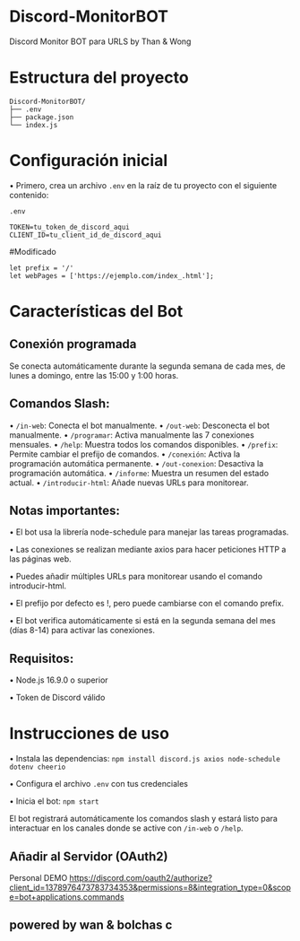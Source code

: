 # Discord-MonitorBOT
Discord Monitor BOT para URLS by Than & Wong

# Estructura del proyecto
```
Discord-MonitorBOT/
├── .env
├── package.json
└── index.js
```

# Configuración inicial
• Primero, crea un archivo ```.env``` en la raíz de tu proyecto con el siguiente contenido:

```.env```
```
TOKEN=tu_token_de_discord_aqui
CLIENT_ID=tu_client_id_de_discord_aqui
```

#Modificado
```
let prefix = '/'
let webPages = ['https://ejemplo.com/index_.html'];
```

# Características del Bot
## Conexión programada
Se conecta automáticamente durante la segunda semana de cada mes, de lunes a domingo, entre las 15:00 y 1:00 horas.

## Comandos Slash:
• ```/in-web```: Conecta el bot manualmente.
• ```/out-web```: Desconecta el bot manualmente.
• ```/programar```: Activa manualmente las 7 conexiones mensuales.
• ```/help```: Muestra todos los comandos disponibles.
• ```/prefix```: Permite cambiar el prefijo de comandos.
• ```/conexión```: Activa la programación automática permanente.
• ```/out-conexion```: Desactiva la programación automática.
• ```/informe```: Muestra un resumen del estado actual.
• ```/introducir-html```: Añade nuevas URLs para monitorear.

## Notas importantes:
•     El bot usa la librería node-schedule para manejar las tareas programadas.

•    Las conexiones se realizan mediante axios para hacer peticiones HTTP a las páginas web.

•    Puedes añadir múltiples URLs para monitorear usando el comando introducir-html.

•    El prefijo por defecto es !, pero puede cambiarse con el comando prefix.

•    El bot verifica automáticamente si está en la segunda semana del mes (días 8-14) para activar las conexiones.

## Requisitos:
• Node.js 16.9.0 o superior

• Token de Discord válido


# Instrucciones de uso
• Instala las dependencias:
```npm install discord.js axios node-schedule dotenv cheerio```

• Configura el archivo ```.env``` con tus credenciales

• Inicia el bot:
```npm start```

El bot registrará automáticamente los comandos slash y estará listo para interactuar en los canales donde se active con ```/in-web``` o ```/help```.

## Añadir al Servidor (OAuth2)
Personal DEMO
https://discord.com/oauth2/authorize?client_id=1378976473783734353&permissions=8&integration_type=0&scope=bot+applications.commands

## powered by wan & bolchas c
